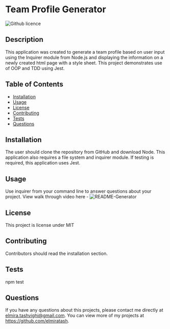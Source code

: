 # Team Profile Generator

![Github licence](http://img.shields.io/badge/license-MIT-blue.svg)

## Description

This application was created to generate a team profile based on user input using the Inquirer module from Node.js and displaying the information on a newly created html page with a style sheet. This project demonstrates use of OOP and TDD using Jest.

## Table of Contents

- [Installation](#installation)
- [Usage](#usage)
- [License](#license)
- [Contributing](#contributing)
- [Tests](#tests)
- [Questions](#questions)

## Installation

The user should clone the repository from GitHub and download Node. This application also requires a file system and inquirer module. If testing is required, this application uses Jest.

## Usage

Use inquirer from your command line to answer questions about your project. View walk through video here - 
![README-Generator](https://user-images.githubusercontent.com/93406585/145661359-b336fc1c-aa4f-4046-9dd5-88d9a3eb5ddc.gif)


## License

This project is license under MIT

## Contributing

Contributors should read the installation section.

## Tests

npm test

## Questions

If you have any questions about this projects, please contact me directly at elmira.tashvighi@gmail.com.
You can view more of my projects at https://github.com/elmiratash.
